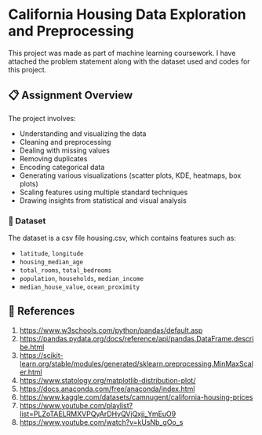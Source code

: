 # California Housing Data Exploration and Preprocessing

This project was made as part of machine learning coursework. I have attached the problem statement along with the dataset used and codes for this project.

## 📋 Assignment Overview

The project involves:
- Understanding and visualizing the data
- Cleaning and preprocessing
- Dealing with missing values
- Removing duplicates
- Encoding categorical data
- Generating various visualizations (scatter plots, KDE, heatmaps, box plots)
- Scaling features using multiple standard techniques
- Drawing insights from statistical and visual analysis

### 📂 Dataset
The dataset is a csv file housing.csv, which contains features such as:
- `latitude`, `longitude`
- `housing_median_age`
- `total_rooms`, `total_bedrooms`
- `population`, `households`, `median_income`
- `median_house_value`, `ocean_proximity`

## 🔗 References
1. https://www.w3schools.com/python/pandas/default.asp
2. https://pandas.pydata.org/docs/reference/api/pandas.DataFrame.describe.html
3. https://scikit-learn.org/stable/modules/generated/sklearn.preprocessing.MinMaxScaler.html
4. https://www.statology.org/matplotlib-distribution-plot/
5. https://docs.anaconda.com/free/anaconda/index.html
6. https://www.kaggle.com/datasets/camnugent/california-housing-prices
7. https://www.youtube.com/playlist?list=PLZoTAELRMXVPQyArDHyQVjQxjj_YmEuO9
8. https://www.youtube.com/watch?v=kUsNb_gOo_s
